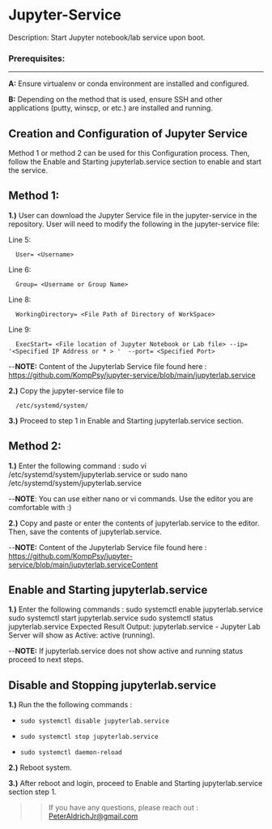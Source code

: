 # Jupyter-Service
Description: Start Jupyter notebook/lab service upon boot.

### Prerequisites:
------------------
 **A:** Ensure virtualenv or conda environment are installed and configured.
>
 **B:** Depending on the method that is used, ensure SSH and other applications (putty, winscp, or etc.) are installed and running.
>

## Creation and Configuration of Jupyter Service
Method 1 or method 2 can be used for this Configuration process. Then, follow the Enable and Starting jupyterlab.service section to enable and start the service.
>>
Method 1: 
---------
>>
**1.)** User can download the Jupyter Service file in the jupyter-service in the repository. User will need to modify the following in the jupyter-service file:
>>
Line 5:
>>
      User= <Username>
>>
Line 6:
>>
      Group= <Username or Group Name>
>>
Line 8:     
>>
      WorkingDirectory= <File Path of Directory of WorkSpace>
>>
Line 9:     
>>
      ExecStart= <File location of Jupyter Notebook or Lab file> --ip= '<Specified IP Address or * > '  --port= <Specified Port>
>>
--**NOTE:** Content of the Jupyterlab Service file found here : https://github.com/KompPsy/jupyter-service/blob/main/jupyterlab.service
>>
**2.)** Copy the jupyter-service file to
>>
      /etc/systemd/system/
>>
**3.)** Proceed to step 1 in Enable and Starting jupyterlab.service section.
      
Method 2:
---------
>>
**1.)** Enter the following command : 
     sudo vi /etc/systemd/system/jupyterlab.service
or
     sudo nano /etc/systemd/system/jupyterlab.service 
>>
--**NOTE**: You can use either nano or vi commands. Use the editor you are comfortable with :) 
>> 
**2.)** Copy and paste or enter the contents of jupyterlab.service to the editor. Then, save the contents of jupyterlab.service.
>>
--**NOTE:** Content of the Jupyterlab Service file found here : https://github.com/KompPsy/jupyter-service/blob/main/jupyterlab.serviceContent
>>
Enable and Starting jupyterlab.service
---------------------------------------
**1.)** Enter the following commands :
     sudo systemctl enable jupyterlab.service
     sudo systemctl start jupyterlab.service
     sudo systemctl status jupyterlab.service
      Expected Result Output: jupyterlab.service - Jupyter Lab Server will show as Active: active (running).
>> 
--**NOTE:** If jupyterlab.service does not show active and running status proceed to next steps.
>>
Disable and Stopping jupyterlab.service
---------------------------------------
**1.)** Run the the following commands :
>>
-     sudo systemctl disable jupyterlab.service
-     sudo systemctl stop jupyterlab.service
-     sudo systemctl daemon-reload
>>
**2.)** Reboot system.
>>
**3.)** After reboot and login, proceed to Enable and Starting jupyterlab.service section step 1.
>>

>>If you have any questions, please reach out : PeterAldrichJr@gmail.com


